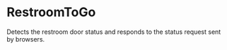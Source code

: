 # RestroomToGo
Detects the restroom door status and responds to the status request sent by browsers.
